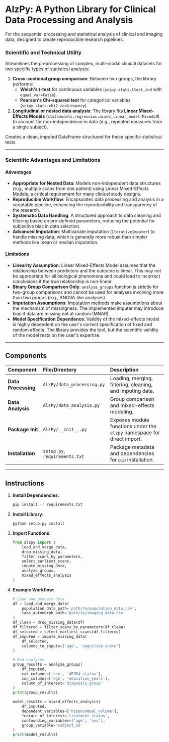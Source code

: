 # AlzPy: A Python Library for Clinical Data Processing and Analysis

For the sequential processing and statistical analysis of clinical and imaging data, designed to create reproducible research pipelines.

### Scientific and Technical Utility

Streamlines the preprocessing of complex, multi-modal clinical datasets for two specific types of statistical analysis:

1.  **Cross-sectional group comparison**: Between two groups, the library performs:
      * **Welch's t-test** for continuous variables (`scipy.stats.ttest_ind` with `equal_var=False`).
      * **Pearson's Chi-squared test** for categorical variables (`scipy.stats.chi2_contingency`).
2.  **Longitudinal or nested data analysis**: The library fits **Linear Mixed-Effects Models** (`statsmodels.regression.mixed_linear_model.MixedLM`) to account for non-independence in data (e.g., repeated measures from a single subject).

Creates a clean, imputed DataFrame structured for these specific statistical tests.

-----

### Scientific Advantages and Limitations

#### Advantages

  * **Appropriate for Nested Data**: Models non-independent data structures (e.g., multiple scans from one patient) using Linear Mixed-Effects Models, a critical requirement for many clinical study designs.
  * **Reproducible Workflow**: Encapsulates data processing and analysis in a scriptable pipeline, enhancing the reproducibility and transparency of the research.
  * **Systematic Data Handling**: A structured approach to data cleaning and filtering based on pre-defined parameters, reducing the potential for subjective bias in data selection.
  * **Advanced Imputation**: Multivariate imputation (`IterativeImputer`) to handle missing data, which is generally more robust than simpler methods like mean or median imputation.

#### Limitations

  * **Linearity Assumption**: Linear Mixed-Effects Model assumes that the relationship between predictors and the outcome is linear. This may not be appropriate for all biological phenomena and could lead to incorrect conclusions if the true relationship is non-linear.
  * **Binary Group Comparison Only**: `analyze_groups` function is strictly for two-group comparisons and cannot be used for analyses involving more than two groups (e.g., ANOVA-like analyses).
  * **Imputation Assumptions**: Imputation methods make assumptions about the mechanism of missingness. The implemented imputer may introduce bias if data are missing not at random (MNAR).
  * **Model Specification Dependence**: Validity of the mixed-effects model is highly dependent on the user's correct specification of fixed and random effects. The library provides the tool, but the scientific validity of the model rests on the user's expertise.

-----

## Components

| Component         | File/Directory                  | Description                                                                 |
| :---------------- | :------------------------------ | :-------------------------------------------------------------------------- |
| **Data Processing** | `AlzPy/data_processing.py`      | Loading, merging, filtering, cleaning, and imputing data. |
| **Data Analysis** | `AlzPy/data_analysis.py`        | Group comparison and mixed-effects modeling.          |
| **Package Init** | `AlzPy/__init__.py`             | Exposes module functions under the `alzpy` namespace for direct import.      |
| **Installation** | `setup.py`, `requirements.txt`  | Package metadata and dependencies for `pip` installation.                  |

-----

## Instructions

1.  **Install Dependencies**:

    ```bash
    pip install -r requirements.txt
    ```

2.  **Install Library**:

    ```bash
    python setup.py install
    ```

3.  **Import Functions**:

    ```python
    from alzpy import (
        load_and_merge_data,
        drop_missing_data,
        filter_scans_by_parameters,
        select_earliest_scans,
        impute_missing_data,
        analyze_groups,
        mixed_effects_analysis
    )
    ```

4.  **Example Workflow**:

    ```python
    # Load and process data
    df = load_and_merge_data(
        population_data_path='path/to/population_data.csv',
        tabs_automorph_path='path/to/imaging_data.csv'
    )
    df_clean = drop_missing_data(df)
    df_filtered = filter_scans_by_parameters(df_clean)
    df_selected = select_earliest_scans(df_filtered)
    df_imputed = impute_missing_data(
        df_selected,
        columns_to_impute=['age', 'cognitive_score']
    )

    # Run analyses
    group_results = analyze_groups(
        df_imputed,
        cat_columns=['sex', 'APOE4_status'],
        con_columns=['age', 'education_years'],
        column_of_interest='diagnosis_group'
    )
    print(group_results)

    model_results = mixed_effects_analysis(
        df_imputed,
        dependent_variables=['hippocampal_volume'],
        feature_of_interest='treatment_status',
        confounding_variables=['age', 'sex'],
        group_variable='subject_id'
    )
    print(model_results)
    ```
